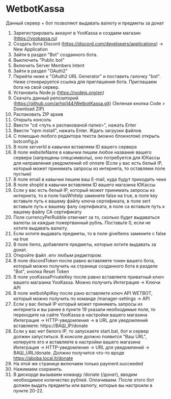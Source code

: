 # WetbotKassa
Данный сервер + бот позволяют выдавать валюту и предметы за донат
1. Зарегистрировать аккаунт в YooKassa и создаем магазин (https://yookassa.ru)
2. Создать бота Discord (https://discord.com/developers/applications) -> New Application
3. Зайти в раздел "Bot" созданного бота.
4. Выключить "Public bot"
5. Включить Server Members Intent
6. Зайти в раздел "OAuth2"
7. Перейти ниже к "OAuth2 URL Generator" и поставить галочку "bot". Ниже сгенерируется ссылка для приглашения бота. Приглашаем бота на свой сервер. 
8. Установить Node.js (https://nodejs.org/en)
9. Скачать данный репозиторий (https://github.com/arhip144/WetbotKassa.git) (Зеленая кнопка Code > Download ZIP)
10. Распаковать ZIP архив
11. Открыть консоль
12. Ввести "cd <путь к распакованой папке>", нажать Enter
13. Ввести "npm install", нажать Enter. Ждать загрузки файлов.
14. С помощью любого редактора текста (можно блокнотом) открыть botconfig.js
15. В поле serverId в кавычки вставляем ID вашего сервера
16. В поле websiteName в кавычки пишем любое название вашего сервера (запрещены спецсимволы), оно потребуется для ЮКассы для направления уведомлений об оплате (Если у вас есть белый IP, который может принимать запросы из интернета, то оставляем поле пустым)
17. В поле email в кавычки пишем ваш E-mail, куда будут приходить чеки
18. В поле shopId в кавычки вставляем ID вашего магазина ЮКассы
19. Если у вас есть белый IP, который может принимать запросы из интернета, то в поле hasWhiteIp замените false на true, в поле key вставьте путь к вашему файлу ключа сертификата, в поле sert вставьте путь к вашему фалу сертификата, в поле ca вставьте путь к вашему файлу CA сертификату
20. Поле currencyPerRubble отвечает за то, сколько будет выдаваться валюты за каждые пожертванный рубль. Поставьте 0, если не хотите выдавать валюту.
21. Если хотите выдавать предметы, то в поле giveItems замените c false на true
22. В поле items, добавляете предметы, которые хотите выдавать за донат.
23. Откройте файл .env любым редактором.
24. В поле discordToken после равно вставляете токен вашего бота, который можно получить на странице созданного бота в разделе "Bot", кнопка Reset Token
25. В поле yooKassaPrivateKey после равно вставляете приватный ключ вашего магазина YooKassa. Можно получить Интеграция -> Ключи API
26. В поле wetbotApiKey после рано вставляете ключ API WETBOT, который можно получить по команде /manager-settings -> API
27. Если у вас белый IP который может принимать запросы из интернета и вы ранее в пункте 19 указали необходимые поля, то переходите на сайте YooKassa в настройки вашего магазина Интеграция -> HTTP-уведомления -> в URL для уведомлений вставляете: https://ВАШ_IP/donate
28. Если у вас нет белого IP, то запускаете start.bat, бот и сервер должен запуститься. В консоле должно появится "Ваш URL", копируете его и вставляете в настройки вашего магазина Интеграция -> HTTP-уведомления -> URL для уведомлений -> ВАШ_URL/donate. Должно получится что-то вроде https://aboba.local.lt/donate
29. На этой же странице включаем только payment.succeeded
30. Нажимаем сохранить.
31. В дискорде вызываем команду /donate (/донат), вводим необходимое количество рублей. Оплачиваем. После этого бот должен выдать предметы или валюту, которые вы настроили в пункте 20-22.